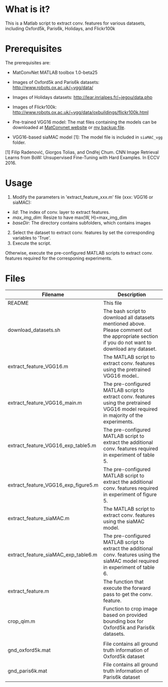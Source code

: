What is it?
===========

This is a Matlab script to extract conv. features for various datasets, 
including Oxford5k, Paris6k, Holidays, and Flickr100k

Prerequisites
=============

The prerequisites are:
* MatConvNet MATLAB toolbox 1.0-beta25

* Images of Oxford5k and Paris6k datasets: http://www.robots.ox.ac.uk/~vgg/data/
* Images of Holidays datasets: http://lear.inrialpes.fr/~jegou/data.php
* Images of Flickr100k: http://www.robots.ox.ac.uk/~vgg/data/oxbuildings/flickr100k.html

* Pre-trained VGG16 model: The mat files containing the models can be downloaded at [MatConvnet website](http://www.vlfeat.org/matconvnet/pretrained/) or [my backup file](https://www.mediafire.com/file/rx1liu6xl4ii9l0/imagenet-vgg-verydeep-16.mat).

* VGG16-based siaMAC model [1]: The model file is included in `siaMAC_vgg` folder.

[1] Filip Radenović, Giorgos Tolias, and Ondřej Chum. CNN Image Retrieval Learns from BoW: Unsupervised Fine-Tuning with Hard Examples. In ECCV 2016.

Usage
=============
1. Modify the parameters in 'extract_feature_xxx.m' file (xxx: VGG16 or siaMAC):
* *lid*:          The index of conv. layer to extract features.
* *max_img_dim*:  Resize to have max(W, H)=max_img_dim
* *baseDir*:      The directory contains subfolders, which contains images
2. Select the dataset to extract conv. features by set the corresponding variables to 'True'.
3. Execute the script.

Otherwise, execute the pre-configured MATLAB scripts to extract conv. features required for the corresponing experiments.


Files
==============
|Filename|Description|
|---|---|
|README   |                   This file|
|download_datasets.sh |       The bash script to download all datasets mentioned above. Please comment out the appropriate section if you do not want to download any dataset.
|extract_feature_VGG16.m | The MATLAB script to extract conv. features using the pretrained VGG16 model.. |
|extract_feature_VGG16_main.m | The pre-configured MATLAB script to extract conv. features using the pretrained VGG16 model required in majority of the experiments. |
|extract_feature_VGG16_exp_table5.m | The pre-configured MATLAB script to extract the additional conv. features required in experiment of table 5. |
|extract_feature_VGG16_exp_figure5.m | The pre-configured MATLAB script to extract the additional conv. features required in experiment of figure 5. |
|extract_feature_siaMAC.m | The MATLAB script to extract conv. features using the siaMAC model. |
|extract_feature_siaMAC_exp_table6.m| The pre-configured MATLAB script to extract the additional conv. features using the siaMAC model required in experiment of table 6. |
|extract_feature.m|           The function that execute the forward pass to get the conv. feature.|
|crop_qim.m        |          Function to crop image based on provided bounding box for Oxford5k and Paris6k datasets.|
|||
|gnd_oxford5k.mat    |        File contains all ground truth information of Oxford5k dataset|
|gnd_paris6k.mat      |       File contains all ground truth information of Paris6k dataset|
